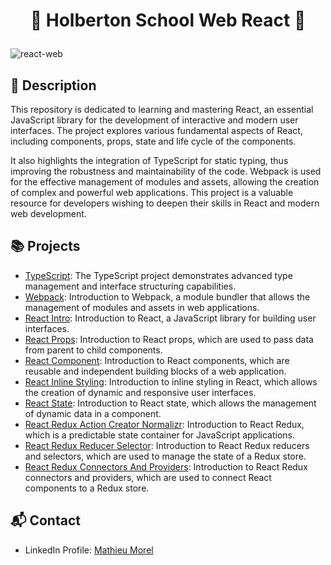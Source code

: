 # <p align="center">🌟 Holberton School Web React 🌟</p>

![react-web](https://github.com/MathieuMorel62/holbertonschool-web_react/assets/113856302/324754c1-38df-41ce-b07e-82706bb60249)

## 📝 Description

This repository is dedicated to learning and mastering React, an essential JavaScript library for the development of interactive and modern user interfaces. The project explores various fundamental aspects of React, including components, props, state and life cycle of the components.

It also highlights the integration of TypeScript for static typing, thus improving the robustness and maintainability of the code. Webpack is used for the effective management of modules and assets, allowing the creation of complex and powerful web applications. This project is a valuable resource for developers wishing to deepen their skills in React and modern web development.

## 📚 Projects

- [TypeScript](https://github.com/MathieuMorel62/holbertonschool-web_react/tree/main/TypeScript): The TypeScript project demonstrates advanced type management and interface structuring capabilities.
- [Webpack](https://github.com/MathieuMorel62/holbertonschool-web_react/tree/main/Webpack): Introduction to Webpack, a module bundler that allows the management of modules and assets in web applications.
- [React Intro](https://github.com/MathieuMorel62/holbertonschool-web_react/tree/main/react_intro): Introduction to React, a JavaScript library for building user interfaces.
- [React Props](https://github.com/MathieuMorel62/holbertonschool-web_react/tree/main/react_props): Introduction to React props, which are used to pass data from parent to child components.
- [React Component](https://github.com/MathieuMorel62/holbertonschool-web_react/tree/main/React_component): Introduction to React components, which are reusable and independent building blocks of a web application.
- [React Inline Styling](https://github.com/MathieuMorel62/holbertonschool-web_react/tree/main/React_inline_styling): Introduction to inline styling in React, which allows the creation of dynamic and responsive user interfaces.
- [React State](https://github.com/MathieuMorel62/holbertonschool-web_react/tree/main/react_state): Introduction to React state, which allows the management of dynamic data in a component.
- [React Redux Action Creator Normalizr](https://github.com/MathieuMorel62/holbertonschool-web_react/tree/main/0x08_react_redux_action_creator_normalizr): Introduction to React Redux, which is a predictable state container for JavaScript applications.
- [React Redux Reducer Selector](https://github.com/MathieuMorel62/holbertonschool-web_react/tree/main/react_redux_reducer_selector): Introduction to React Redux reducers and selectors, which are used to manage the state of a Redux store.
- [React Redux Connectors And Providers](https://github.com/MathieuMorel62/holbertonschool-web_react/tree/main/react_redux_connectors_and_providers): Introduction to React Redux connectors and providers, which are used to connect React components to a Redux store.

## 📬 Contact

- LinkedIn Profile: [Mathieu Morel](https://www.linkedin.com/in/mathieu-morel62/)
